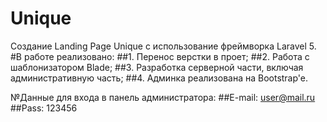 # Unique

Создание Landing Page Unique с использование фреймворка Laravel 5.
#В работе реализовано:
##1. Перенос верстки в проет;
##2. Работа с шаблонизатором Blade;
##3. Разработка серверной части, включая административную часть;
##4. Админка реализована на Bootstrap'e.


№Данные для входа в панель администратора:
##E-mail: user@mail.ru
##Pass: 123456